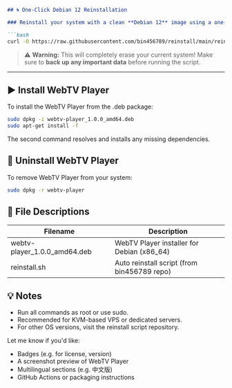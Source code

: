 
```markdown
## 🌀 One-Click Debian 12 Reinstallation

### Reinstall your system with a clean **Debian 12** image using a one-liner:

```bash
curl -O https://raw.githubusercontent.com/bin456789/reinstall/main/reinstall.sh && bash reinstall.sh debian 12 --password 123456 && reboot
```

> ⚠️ **Warning:** This will completely erase your current system!
> Make sure to **back up any important data** before running the script.

---

## ▶️ Install WebTV Player

To install the WebTV Player from the .deb package:

```bash
sudo dpkg -i webtv-player_1.0.0_amd64.deb
sudo apt-get install -f
```

The second command resolves and installs any missing dependencies.

## 🧹 Uninstall WebTV Player

To remove WebTV Player from your system:

```bash
sudo dpkg -r webtv-player
```

## 📂 File Descriptions

| Filename                      | Description                                  |
|-------------------------------|----------------------------------------------|
| webtv-player_1.0.0_amd64.deb  | WebTV Player installer for Debian (x86_64)   |
| reinstall.sh                  | Auto reinstall script (from bin456789 repo)  |

## 💡 Notes

- Run all commands as root or use sudo.
- Recommended for KVM-based VPS or dedicated servers.
- For other OS versions, visit the reinstall script repository.

Let me know if you'd like:
- Badges (e.g. for license, version)
- A screenshot preview of WebTV Player
- Multilingual sections (e.g. 中文版)
- GitHub Actions or packaging instructions
```
